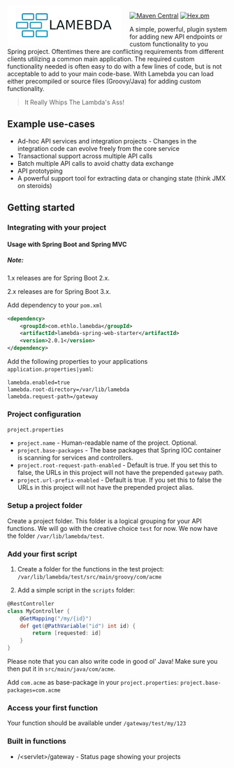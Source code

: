 
<img alt="Lamebda logo" src="./logo.svg" width="230" style="background:white; padding-right:10px; padding-left:20px; margin-right: 20px; float:left; fill:white">

[![Maven Central](https://img.shields.io/maven-central/v/com.ethlo.lamebda/lamebda.svg?label=Maven%20Central)](https://search.maven.org/search?q=g:%22com.ethlo.lamebda%22)
[![Hex.pm](https://img.shields.io/hexpm/l/plug.svg)](LICENSE)

A simple, powerful, plugin system for adding new API endpoints or custom functionality to you Spring project. Oftentimes there are conflicting requirements from different clients utilizing a common main application. The required custom functionality needed is often easy to do with a few lines of code, but is not acceptable to add to your main code-base. With Lamebda you can load either precompiled or source files (Groovy/Java) for adding custom functionality.

> It Really Whips The Lambda's Ass!

## Example use-cases

* Ad-hoc API services and integration projects - Changes in the integration code can evolve freely from the core service
* Transactional support across multiple API calls
* Batch multiple API calls to avoid chatty data exchange
* API prototyping
* A powerful support tool for extracting data or changing state (think JMX on steroids)

## Getting started

### Integrating with your project


#### Usage with Spring Boot and Spring MVC

##### Note:

1.x releases are for Spring Boot 2.x.

2.x releases are for Spring Boot 3.x.

Add dependency to your `pom.xml`
```xml
<dependency>
    <groupId>com.ethlo.lamebda</groupId>
    <artifactId>lamebda-spring-web-starter</artifactId>
    <version>2.0.1</version>
</dependency>
```



Add the following properties to your applications `application.properties|yaml`:
```properties
lamebda.enabled=true
lamebda.root-directory=/var/lib/lamebda
lamebda.request-path=/gateway
```

### Project configuration
`project.properties`
* `project.name` - Human-readable name of the project. Optional.
* `project.base-packages` - The base packages that Spring IOC container is scanning for services and controllers.
* `project.root-request-path-enabled` - Default is true. If you set this to false, the URLs in this project will not have the prepended `gateway` path.
* `project.url-prefix-enabled` - Default is true. If you set this to false the URLs in this project will not have the prepended project alias.

### Setup a project folder
Create a project folder. This folder is a logical grouping for your API functions. We will go with the creative choice `test` for now. We now have the folder `/var/lib/lamebda/test`.

### Add your first script
1. Create a folder for the functions in the test project: `/var/lib/lamebda/test/src/main/groovy/com/acme`

2. Add a simple script in the `scripts` folder:

```groovy
@RestController
class MyController {
    @GetMapping("/my/{id}")
    def get(@PathVariable("id") int id) {
        return [requested: id]
    }
}
```

Please note that you can also write code in good ol' Java! Make sure you then put it in `src/main/java/com/acme`.

Add `com.acme` as base-package in your `project.properties`:
`project.base-packages=com.acme`

### Access your first function

Your function should be available under `/gateway/test/my/123`

### Built in functions

* /&lt;servlet&gt;/gateway - Status page showing your projects

